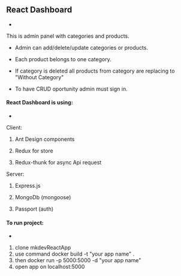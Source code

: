 ## React Dashboard
-

This is admin panel with categories and products.

- Admin can add/delete/update categories or products.

- Each product belongs to one category. 

- If category is deleted all products from category are replacing to "Without Category"

- To have CRUD oportunity admin must sign in.


#### React Dashboard is using:
-

Client:

1. Ant Design components

2. Redux for store

3. Redux-thunk for async Api request

Server:

1. Express.js

2. MongoDb (mongoose)

3. Passport (auth)

#### To run project:
-

1. clone mkdevReactApp
2. use command docker build -t "your app name" .
3. then docker run -p 5000:5000 -d "your app name"
4. open app on localhost:5000

